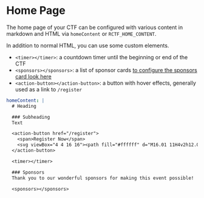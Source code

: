 # Home Page

The home page of your CTF can be configured with various content in markdown and HTML via `homeContent` or `RCTF_HOME_CONTENT`.

In addition to normal HTML, you can use some custom elements.

* `<timer></timer>`: a countdown timer until the beginning or end of the CTF
* `<sponsors></sponsors>`: a list of sponsor cards [to configure the sponsors card look here](sponsors.md)
* `<action-button></action-button>`: a button with hover effects, generally used as a link to `/register`

```yaml
homeContent: |
  # Heading

  ### Subheading
  Text

  <action-button href="/register">
    <span>Register Now</span>
    <svg viewBox="4 4 16 16"><path fill="#ffffff" d="M16.01 11H4v2h12.01v3L20 12l-3.99-4z"></path></svg>
  </action-button>

  <timer></timer>

  ### Sponsors
  Thank you to our wonderful sponsors for making this event possible!

  <sponsors></sponsors>
```

